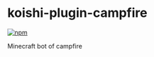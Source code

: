 # koishi-plugin-campfire

[![npm](https://img.shields.io/npm/v/koishi-plugin-campfire?style=flat-square)](https://www.npmjs.com/package/koishi-plugin-campfire)

Minecraft bot of campfire
